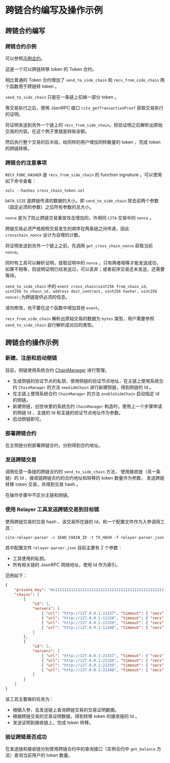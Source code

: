 # 跨链合约编写及操作示例

## 跨链合约编写

### 跨链合约示例

可以参照[示例合约](https://github.com/cryptape/cita/blob/v0.17/scripts/contracts/tests/contracts/cross_chain_token.sol)。

这是一个可以跨链转移 token 的 Token 合约。

相比普通的 Token 合约增加了 `send_to_side_chain` 和 `recv_from_side_chain` 两个函数用于跨链转 token 。

`send_to_side_chain` 只是在一条链上扣掉一部分 token 。

等交易执行之后，使用 JsonRPC 接口 `cita_getTransactionProof` 获取交易执行的证明。

将证明发送到另外一个链上的 `recv_from_side_chain`。校验证明之后解析出原始交易的内容。在这个例子里就是转账金额。

然后执行整个交易的后半段，给同样的用户增加同样数量的 token ，完成 token 的跨链转移。

### 跨链合约注意事项

`RECV_FUNC_HASHER` 是 `recv_from_side_chain` 的 function signature 。可以使用如下命令查看：

```shell
solc --hashes cross_chain_token.sol
```

`DATA_SIZE` 是跨链传递的数据的大小。即 `send_to_side_chain` 除去前两个参数（固定必须的参数）之后所有参数的总大小。

`nonce` 是为了防止跨链交易重放攻击增加的，作用同 `CITA` 交易中的 `nonce` 。

跨链交易必须严格按照交易发生的顺序在两条链之间传递，因此 `crosschain_nonce` 设计为自增的计数。

将证明发送到另外一个链上之前，先调用 `get_cross_chain_nonce` 获取当前 `nonce`。

同时有工具可以解析证明，提取证明中的 `nonce` 。只有两者相等才能发送成功，如果不相等，则说明证明已经发送过，可以丢弃；或者前序交易还未发送，还需要等待。

`send_to_side_chain` 中的 `event cross_chain(uint256 from_chain_id, uint256 to_chain_id, address dest_contract, uint256 hasher, uint256 nonce);`为跨链提供必须的信息。

请勿修改，也不要在这个函数中增加其他 `event`。

`recv_from_side_chain` 解析出原始交易的数据为 `bytes` 类型，用户需要参照 `send_to_side_chain` 自行解析成对应的类型。

## 跨链合约操作示例

### 新建、注册和启动侧链

目前，侧链使用系统合约 [ChainManager](https://github.com/cryptape/cita/blob/develop/scripts/contracts/system/chain_manager.sol) 进行管理。

* 生成侧链的验证节点的私钥，使用侧链的验证节点地址，在主链上使用系统合约 `ChainManager` 的方法 `newSideChain` 进行新建侧链，得到侧链的 Id 。
* 在主链上使用系统合约 `ChainManager` 的方法 `enableSideChain` 启动指定 Id 的侧链。
* 新建侧链，创世块里的系统合约 `ChainManager` 构造时，使用上一个步骤申请的侧链 Id 、主链的 Id 和主链的验证节点地址作为参数。
* 启动侧链即可。

### 部署跨链合约

在主侧链分别部署跨链合约，分别得到合约地址。

### 发送跨链交易

调用任意一条链的跨链合约的 `send_to_side_chain` 方法，
使用接收链（另一条链）的 Id 、接收链跨链合约的合约地址和转移的 token 数量作为参数，
发送跨链转移 token 交易，并得到交易 hash 。

在操作步骤中不区分主链和侧链。

### 使用 Relayer 工具发送跨链交易到目标链

使用跨链交易的交易 hash 、该交易所在链的 Id，和一个配置文件作为入参调用工具：

```shell
cita-relayer-parser -c SEND_CHAIN_ID -t TX_HASH -f relayer-parser.json
```

其中配置文件 `relayer-parser.json` 目前主要有 2 个参数：

* 工具使用的私钥。
* 所有相关链的 JsonRPC 网络地址，使用 Id 作为索引。

范例如下：

```json
{
    "private_key": "0x1111111111111111111111111111111111111111111111111111111111111111",
    "chains": [
        {
            "id": 1,
            "servers": [
                { "url": "http://127.0.0.1:11337", "timeout": { "secs": 30, "nanos": 0 } },
                { "url": "http://127.0.0.1:11338", "timeout": { "secs": 30, "nanos": 0 } },
                { "url": "http://127.0.0.1:11339", "timeout": { "secs": 30, "nanos": 0 } },
                { "url": "http://127.0.0.1:11340", "timeout": { "secs": 30, "nanos": 0 } }
            ]
        },
        {
            "id": 2,
            "servers": [
                { "url": "http://127.0.0.1:21337", "timeout": { "secs": 30, "nanos": 0 } },
                { "url": "http://127.0.0.1:21338", "timeout": { "secs": 30, "nanos": 0 } },
                { "url": "http://127.0.0.1:21339", "timeout": { "secs": 30, "nanos": 0 } },
                { "url": "http://127.0.0.1:21340", "timeout": { "secs": 30, "nanos": 0 } }
            ]
        }
    ]
}
```

该工具主要做的任务为：

* 根据入参，去发送链上查询跨链交易的交易证明数据。
* 根据跨链交易的交易证明数据，得到转移 token 的接收链的 Id 。
* 发送证明到接收链上，完成 token 转移。

### 验证跨链是否成功

在发送链和接收链分别使用跨链合约中的查询接口（实例合约中 `get_balance` 方法）查询当前用户的 token 数量。
